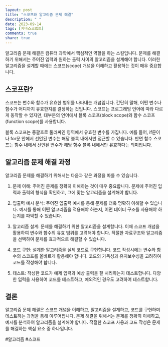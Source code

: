```yaml
---
layout: post
title: "스코프와 알고리즘 문제 해결"
description: " "
date: 2023-09-14
tags: [자바스크립트]
comments: true
share: true
---
```


알고리즘 문제 해결은 컴퓨터 과학에서 핵심적인 역할을 하는 스킬입니다. 문제를 해결하기 위해서는 주어진 입력과 원하는 출력 사이의 알고리즘을 설계해야 합니다. 이러한 알고리즘을 설계할 때에는 스코프(scope) 개념을 이해하고 활용하는 것이 매우 중요합니다.

## 스코프란?

스코프는 변수와 함수가 유효한 범위를 나타내는 개념입니다. 간단히 말해, 어떤 변수나 함수가 어디까지 유효한지를 결정하는 것입니다. 스코프는 프로그래밍 언어에 따라 다르게 동작할 수 있지만, 대부분의 언어에서 블록 스코프(block scope)와 함수 스코프(function scope)를 사용합니다.

블록 스코프는 중괄호로 둘러싸인 영역에서 유효한 변수를 가집니다. 예를 들어, if문이나 for문 안에서 선언된 변수는 해당 블록 내에서만 접근할 수 있습니다. 반면 함수 스코프는 함수 내에서 선언된 변수가 해당 함수 블록 내에서만 유효하다는 의미입니다.

## 알고리즘 문제 해결 과정

알고리즘 문제를 해결하기 위해서는 다음과 같은 과정을 따를 수 있습니다.

1. 문제 이해: 주어진 문제를 정확히 이해하는 것이 매우 중요합니다. 문제에 주어진 입력과 출력의 형식을 확인하고, 그에 맞는 알고리즘을 설계해야 합니다.

2. 입출력 예시 분석: 주어진 입출력 예시를 통해 문제를 더욱 명확히 이해할 수 있습니다. 예시를 통해 어떤 알고리즘을 적용해야 하는지, 어떤 데이터 구조를 사용해야 하는지를 파악할 수 있습니다.

3. 알고리즘 설계: 문제를 해결하기 위한 알고리즘을 설계합니다. 이때 스코프 개념을 활용하여 변수와 함수의 유효 범위를 고려해야 합니다. 적절한 자료구조와 알고리즘을 선택하여 문제를 효과적으로 해결할 수 있습니다.

4. 코드 구현: 설계한 알고리즘을 실제 코드로 구현합니다. 코드 작성시에는 변수와 함수의 스코프를 올바르게 활용해야 합니다. 코드의 가독성과 유지보수성을 고려하여 코드를 작성해야 합니다.

5. 테스트: 작성한 코드가 예제 입력과 예상 출력을 잘 처리하는지 테스트합니다. 다양한 입력을 사용하여 코드를 테스트하고, 예외적인 경우도 고려하여 테스트합니다.

## 결론

알고리즘 문제 해결은 스코프 개념을 이해하고, 알고리즘을 설계하고, 코드를 구현하며 테스트하는 과정을 통해 이루어집니다. 문제 해결을 위해서는 문제를 정확히 이해하고, 예시를 분석하여 알고리즘을 설계해야 합니다. 적절한 스코프 사용과 코드 작성은 문제를 해결하는 핵심 요소 중 하나입니다.

#알고리즘 #스코프